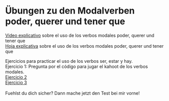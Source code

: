 # Übungen zu den Modalverben poder, querer und tener que

<a href="https://sh.edupool.de/search?func=playlist&standort=IQSH&list=3881">Video explicativo</a> sobre el uso de los verbos modales poder, querer und tener que <br>
<a href="https://hirsch.next-cloud.org/index.php/s/FSmsg5dSxmxLH2F">Hoja explicativa</a> sobre el uso de los verbos modales poder, querer und tener que <br>


Ejercicios para practicar el uso de los verbos ser, estar y hay.
<br>
Ejercicio 1: Pregunta por el código para jugar el kahoot de los verbos modales.<br>
<a href="https://h5p.org/node/506174">Ejercicio 2</a> <br>
<a href="https://h5p.org/node/506218">Ejercicio 3</a> <br>
<br>
Fuehlst du dich sicher? Dann mache jetzt den Test bei mir vorne!
